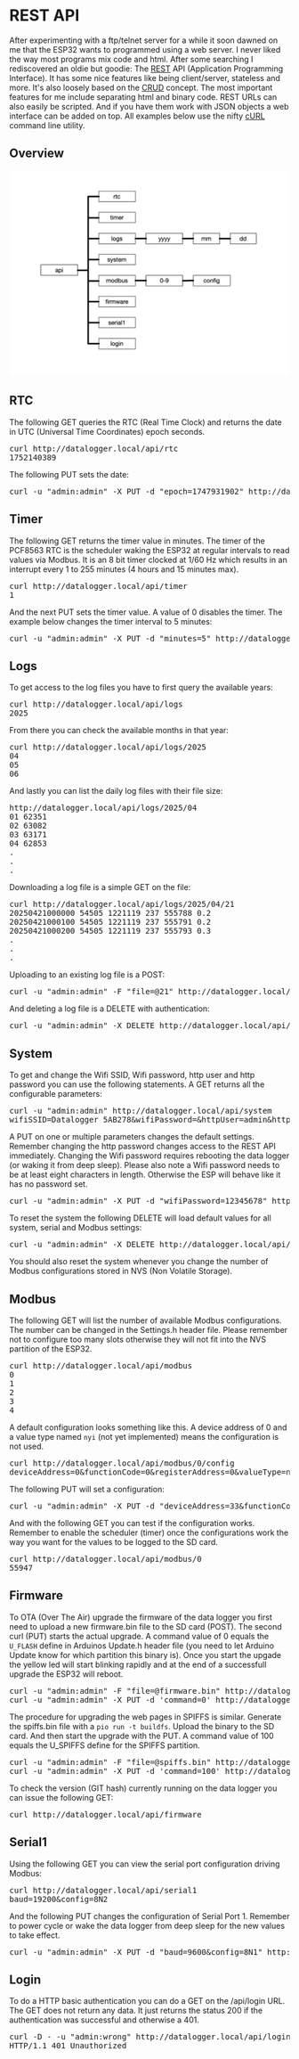 # REST API

After experimenting with a ftp/telnet server for a while it soon dawned on me that the ESP32 wants to programmed using a web server. I never liked the way most programs mix code and html. After some searching I rediscovered an oldie but goodie: The [REST](https://en.wikipedia.org/wiki/REST) API (Application Programming Interface). It has some nice features like being client/server, stateless and more. It's also loosely based on the [CRUD](https://en.wikipedia.org/wiki/Create,_read,_update_and_delete) concept. The most important features for me include separating html and binary code. REST URLs can also easily be scripted. And if you have them work with JSON objects a web interface can be added on top. All examples below use the nifty [cURL](https://curl.se/) command line utility. 

## Overview

![RESTful](images/RESTful.png)

## RTC
The following GET queries the RTC (Real Time Clock) and returns the date in UTC (Universal Time Coordinates) epoch seconds.
<pre>
curl http://datalogger.local/api/rtc
1752140389
</pre>

The following PUT sets the date:
<pre>
curl -u "admin:admin" -X PUT -d "epoch=1747931902" http://datalogger.local/api/rtc
</pre>

## Timer
The following GET returns the timer value in minutes. The timer of the PCF8563 RTC is the scheduler waking the ESP32 at regular intervals to read values via Modbus. It is an 8 bit timer clocked at 1/60 Hz which results in an interrupt every 1 to 255 minutes (4 hours and 15 minutes max).
<pre>
curl http://datalogger.local/api/timer
1
</pre>

And the next PUT sets the timer value. A value of 0 disables the timer. The example below changes the timer interval to 5 minutes:
<pre>
curl -u "admin:admin" -X PUT -d "minutes=5" http://datalogger.local/api/timer
</pre>

## Logs
To get access to the log files you have to first query the available years:
<pre>
curl http://datalogger.local/api/logs
2025
</pre>

From there you can check the available months in that year:
<pre>
curl http://datalogger.local/api/logs/2025
04
05
06
</pre>

And lastly you can list the daily log files with their file size:
<pre>
http://datalogger.local/api/logs/2025/04
01 62351
02 63082
03 63171
04 62853
.
.
.
</pre> 

Downloading a log file is a simple GET on the file:
<pre>
curl http://datalogger.local/api/logs/2025/04/21
20250421000000 54505 1221119 237 555788 0.2
20250421000100 54505 1221119 237 555791 0.2
20250421000200 54505 1221119 237 555793 0.3
.
.
.
</pre>

Uploading to an existing log file is a POST:
<pre>
curl -u "admin:admin" -F "file=@21" http://datalogger.local/api/logs/2025/04/21
</pre>  

And deleting a log file is a DELETE with authentication:
<pre>
curl -u "admin:admin" -X DELETE http://datalogger.local/api/logs/2025/04/21
</pre>

## System

To get and change the Wifi SSID, Wifi password, http user and http password you can use the following statements. A GET returns all the configurable parameters:
<pre>
curl -u "admin:admin" http://datalogger.local/api/system
wifiSSID=Datalogger_5AB278&wifiPassword=&httpUser=admin&httpPassword=admin
</pre>

A PUT on one or multiple parameters changes the default settings. Remember changing the http password changes access to the REST API immediately. Changing the Wifi password requires rebooting the data logger (or waking it from deep sleep). Please also note a Wifi password needs to be at least eight characters in length. Otherwise the ESP will behave like it has no password set.
<pre>
curl -u "admin:admin" -X PUT -d "wifiPassword=12345678" http://datalogger.local/api/system
</pre>

To reset the system the following DELETE will load default values for all system, serial and Modbus settings:
<pre>
curl -u "admin:admin" -X DELETE http://datalogger.local/api/system
</pre>

You should also reset the system whenever you change the number of Modbus configurations stored in NVS (Non Volatile Storage).

## Modbus

The following GET will list the number of available Modbus configurations. The number can be changed in the Settings.h header file. Please remember not to configure too many slots otherwise they will not fit into the NVS partition of the ESP32.
<pre>
curl http://datalogger.local/api/modbus
0
1
2
3
4
</pre>

A default configuration looks something like this. A device address of 0 and a value type named `nyi` (not yet implemented) means the configuration is not used.
<pre>
curl http://datalogger.local/api/modbus/0/config
deviceAddress=0&functionCode=0&amp;registerAddress=0&valueType=nyi
</pre>

The following PUT will set a configuration:
<pre>
curl -u "admin:admin" -X PUT -d "deviceAddress=33&functionCode=4&amp;registerAddress=462&valueType=T3" http://datalogger.local/api/modbus/0/config
</pre>

And with the following GET you can test if the configuration works. Remember to enable the scheduler (timer) once the configurations work the way you want for the values to be logged to the SD card.
<pre>
curl http://datalogger.local/api/modbus/0
55947
</pre>

## Firmware
To OTA (Over The Air) upgrade the firmware of the data logger you first need to upload a new firmware.bin file to the SD card (POST). The second curl (PUT) starts the actual upgrade. A command value of 0 equals the `U_FLASH` define in Arduinos Update.h header file (you need to let Arduino Update know for which partition this binary is). Once you start the upgade the yellow led will start blinking rapidly and at the end of a successfull upgrade the ESP32 will reboot.
<pre>
curl -u "admin:admin" -F "file=@firmware.bin" http://datalogger.local/api/firmware
curl -u "admin:admin" -X PUT -d 'command=0' http://datalogger.local/api/firmware
</pre>

The procedure for upgrading the web pages in SPIFFS is similar. Generate the spiffs.bin file with a `pio run -t buildfs`. Upload the binary to the SD card. And then start the upgrade with the PUT. A command value of 100 equals the U_SPIFFS define for the SPIFFS partition.
<pre>
curl -u "admin:admin" -F "file=@spiffs.bin" http://datalogger.local/api/firmware
curl -u "admin:admin" -X PUT -d 'command=100' http://datalogger.local/api/firmware
</pre>

To check the version (GIT hash) currently running on the data logger you can issue the following GET:
<pre>
curl http://datalogger.local/api/firmware
</pre>

## Serial1

Using the following GET you can view the serial port configuration driving Modbus:
<pre>
curl http://datalogger.local/api/serial1
baud=19200&config=8N2
</pre>

And the following PUT changes the configuration of Serial Port 1. Remember to power cycle or wake the data logger from deep sleep for the new values to take effect.
<pre>
curl -u "admin:admin" -X PUT -d "baud=9600&config=8N1" http://datalogger.local/api/serial1
</pre>

## Login

To do a HTTP basic authentication you can do a GET on the /api/login URL. The GET does not return any data. It just returns the status 200 if the authentication was successful and otherwise a 401.

<pre>
curl -D - -u "admin:wrong" http://datalogger.local/api/login 
HTTP/1.1 401 Unauthorized
</pre>
